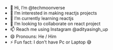 - 👋 Hi, I’m @techmoonverse
- 👀 I’m interested in making reactjs projects 
- 🌱 I’m currently learning reactjs
- 💞️ I’m looking to collaborate on react project 
- 📫 Reach me using Instagram @adityasingh_up
- 😄 Pronouns: He / Him
- ⚡ Fun fact: I don't have Pc or Laptop 😅


